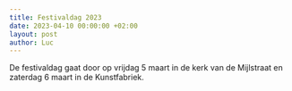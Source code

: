 ```yaml
---
title: Festivaldag 2023
date: 2023-04-10 00:00:00 +02:00
layout: post
author: Luc
---
```


<p>De festivaldag gaat door op vrijdag 5 maart in de kerk van de Mijlstraat en zaterdag 6 maart in de Kunstfabriek.</p>
